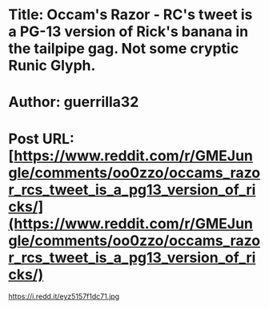# Title: Occam's Razor - RC's tweet is a PG-13 version of Rick's banana in the tailpipe gag. Not some cryptic Runic Glyph.
# Author: guerrilla32
# Post URL: [https://www.reddit.com/r/GMEJungle/comments/oo0zzo/occams_razor_rcs_tweet_is_a_pg13_version_of_ricks/](https://www.reddit.com/r/GMEJungle/comments/oo0zzo/occams_razor_rcs_tweet_is_a_pg13_version_of_ricks/)


https://i.redd.it/eyz5157f1dc71.jpg